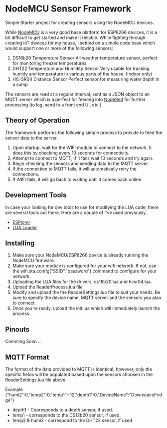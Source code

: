 # NodeMCU Sensor Framework
Simple Starter project for creating sensors using the NodeMCU devices.

While [NodeMCU](https://github.com/nodemcu/nodemcu-firmware) is a very good base platform for ESP8266 devices, it is a bit difficult to get started and make it reliable.  While fighting through creating IoT devices for my house, I settled on a simple code base which would support one or more of the following sensors:

1. DS18b20 Temperature Sensor
  All weather temperature sensor, perfect for monitoring freezer temperatures.
2. DHT22 Temperature and Humidity Sensor
  Very usable for tracking humidy and temperature in various parts of the house.  (Indoor only)
3. HC-SR04 Distance Sensor
  Perfect sensor for measuring water depth in a sump

The sensors are read at a regular interval, sent as a JSON object to an MQTT server which is a perfect for feeding into [NodeRed](http://nodered.org/) for further processing (to log, send to a front end UI, etc.)

## Theory of Operation
The framework performs the following simple process to provide to feed the sensor data to the server.

1. Upon startup, wait for the WIFI module to connect to the network.  It does this by checking every 10 seconds for connectivity.
2. Attempt to connect to MQTT, if it fails wait 10 seconds and try again.
3. Begin checking the sensors and sending data to the MQTT server.
4. If the connection to MQTT fails, it will automatically retry the connections.
5. If WIFI fails, it will go back to waiting until it comes back online.

## Development Tools
In case your looking for dev tools to use for modifying the LUA code, there are several tools out there.  Here are a couple of  I've used previously.

* [ESPlorer](http://esp8266.ru/esplorer/)
* [LUA Loader](http://benlo.com/esp8266/)

## Installing
1. Make sure your NodeMCU/ESP8266 device is already running the NodeMCU firmware.
2. Make sure your module is configured for your wifi network.  If not, use the wifi.sta.config("SSID","password") command to configure for your network.
3. Uploading the LUA files for the drivers, ds18b20.lua and hcsr04.lua.
4. Upload the ReaderProcess.lua file
5. Modify and upload the the ReaderSettings.lua file to suit your needs.  Be sure to specify the device name, MQTT server and the sensors you plan to connect.
6. Once you're ready, upload the init.lua which will immediately launch the process.

## Pinouts

Comming Soon ...

## MQTT Format

The format of the data provided to MQTT is identical; however, only the specific fields will be populated based upon the sensors choosen in the ReaderSettings.lua file above.

Example
{"humi2":0,"temp2":0,"temp1":-12,"depth1":0,"DeviceName":"DownstairsFridge"}

* depth1 - Cooresponds to a depth sensor, if used.
* temp1 - corresponds to the DS12b20 sensor, if used.
* temp2 & humi2 - correspond to the DHT22 sensor, if used.
